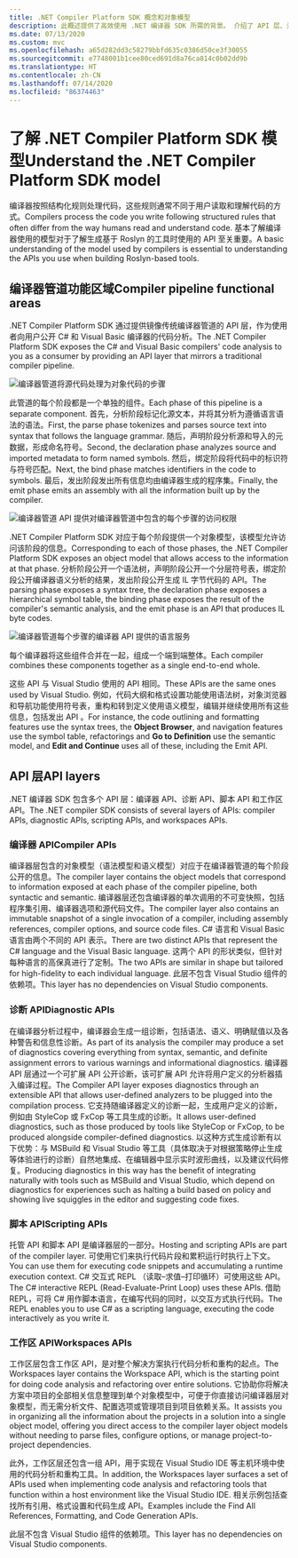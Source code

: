 ```yaml
---
title: .NET Compiler Platform SDK 概念和对象模型
description: 此概述提供了高效使用 .NET 编译器 SDK 所需的背景。 介绍了 API 层、涉及的主要类型以及总体对象模型。
ms.date: 07/13/2020
ms.custom: mvc
ms.openlocfilehash: a65d282dd3c58279bbfd635c0386d50ce3f30055
ms.sourcegitcommit: e7748001b1cee80ced691d8a76ca814c0b02dd9b
ms.translationtype: HT
ms.contentlocale: zh-CN
ms.lasthandoff: 07/14/2020
ms.locfileid: "86374463"
---
```

# <a name="understand-the-net-compiler-platform-sdk-model"></a><span data-ttu-id="7d77e-104">了解 .NET Compiler Platform SDK 模型</span><span class="sxs-lookup"><span data-stu-id="7d77e-104">Understand the .NET Compiler Platform SDK model</span></span>

<span data-ttu-id="7d77e-105">编译器按照结构化规则处理代码，这些规则通常不同于用户读取和理解代码的方式。</span><span class="sxs-lookup"><span data-stu-id="7d77e-105">Compilers process the code you write following structured rules that often differ from the way humans read and understand code.</span></span> <span data-ttu-id="7d77e-106">基本了解编译器使用的模型对于了解生成基于 Roslyn 的工具时使用的 API 至关重要。</span><span class="sxs-lookup"><span data-stu-id="7d77e-106">A basic understanding of the model used by compilers is essential to understanding the APIs you use when building Roslyn-based tools.</span></span>

## <a name="compiler-pipeline-functional-areas"></a><span data-ttu-id="7d77e-107">编译器管道功能区域</span><span class="sxs-lookup"><span data-stu-id="7d77e-107">Compiler pipeline functional areas</span></span>

<span data-ttu-id="7d77e-108">.NET Compiler Platform SDK 通过提供镜像传统编译器管道的 API 层，作为使用者向用户公开 C# 和 Visual Basic 编译器的代码分析。</span><span class="sxs-lookup"><span data-stu-id="7d77e-108">The .NET Compiler Platform SDK exposes the C# and Visual Basic compilers' code analysis to you as a consumer by providing an API layer that mirrors a traditional compiler pipeline.</span></span>

![编译器管道将源代码处理为对象代码的步骤](media/compiler-api-model/compiler-pipeline.png)

<span data-ttu-id="7d77e-110">此管道的每个阶段都是一个单独的组件。</span><span class="sxs-lookup"><span data-stu-id="7d77e-110">Each phase of this pipeline is a separate component.</span></span> <span data-ttu-id="7d77e-111">首先，分析阶段标记化源文本，并将其分析为遵循语言语法的语法。</span><span class="sxs-lookup"><span data-stu-id="7d77e-111">First, the parse phase tokenizes and parses source text into syntax that follows the language grammar.</span></span> <span data-ttu-id="7d77e-112">随后，声明阶段分析源和导入的元数据，形成命名符号。</span><span class="sxs-lookup"><span data-stu-id="7d77e-112">Second, the declaration phase analyzes source and imported metadata to form named symbols.</span></span> <span data-ttu-id="7d77e-113">然后，绑定阶段将代码中的标识符与符号匹配。</span><span class="sxs-lookup"><span data-stu-id="7d77e-113">Next, the bind phase matches identifiers in the code to symbols.</span></span> <span data-ttu-id="7d77e-114">最后，发出阶段发出所有信息均由编译器生成的程序集。</span><span class="sxs-lookup"><span data-stu-id="7d77e-114">Finally, the emit phase emits an assembly with all the information built up by the compiler.</span></span>

![编译器管道 API 提供对编译器管道中包含的每个步骤的访问权限](media/compiler-api-model/compiler-pipeline-api.png)

<span data-ttu-id="7d77e-116">.NET Compiler Platform SDK 对应于每个阶段提供一个对象模型，该模型允许访问该阶段的信息。</span><span class="sxs-lookup"><span data-stu-id="7d77e-116">Corresponding to each of those phases, the .NET Compiler Platform SDK exposes an object model that allows access to the information at that phase.</span></span> <span data-ttu-id="7d77e-117">分析阶段公开一个语法树，声明阶段公开一个分层符号表，绑定阶段公开编译器语义分析的结果，发出阶段公开生成 IL 字节代码的 API。</span><span class="sxs-lookup"><span data-stu-id="7d77e-117">The parsing phase exposes a syntax tree, the declaration phase exposes a hierarchical symbol table, the binding phase exposes the result of the compiler's semantic analysis, and the emit phase is an API that produces IL byte codes.</span></span>

![编译器管道每个步骤的编译器 API 提供的语言服务](media/compiler-api-model/compiler-pipeline-lang-svc.png)

<span data-ttu-id="7d77e-119">每个编译器将这些组件合并在一起，组成一个端到端整体。</span><span class="sxs-lookup"><span data-stu-id="7d77e-119">Each compiler combines these components together as a single end-to-end whole.</span></span>

<span data-ttu-id="7d77e-120">这些 API 与 Visual Studio 使用的 API 相同。</span><span class="sxs-lookup"><span data-stu-id="7d77e-120">These APIs are the same ones used by Visual Studio.</span></span> <span data-ttu-id="7d77e-121">例如，代码大纲和格式设置功能使用语法树，对象浏览器和导航功能使用符号表，重构和转到定义使用语义模型，编辑并继续使用所有这些信息，包括发出 API  。</span><span class="sxs-lookup"><span data-stu-id="7d77e-121">For instance, the code outlining and formatting features use the syntax trees, the **Object Browser**, and navigation features use the symbol table, refactorings and **Go to Definition** use the semantic model, and **Edit and Continue** uses all of these, including the Emit API.</span></span>

## <a name="api-layers"></a><span data-ttu-id="7d77e-122">API 层</span><span class="sxs-lookup"><span data-stu-id="7d77e-122">API layers</span></span>

<span data-ttu-id="7d77e-123">.NET 编译器 SDK 包含多个 API 层：编译器 API、诊断 API、脚本 API 和工作区 API。</span><span class="sxs-lookup"><span data-stu-id="7d77e-123">The .NET compiler SDK consists of several layers of APIs: compiler APIs, diagnostic APIs, scripting APIs, and workspaces APIs.</span></span>

### <a name="compiler-apis"></a><span data-ttu-id="7d77e-124">编译器 API</span><span class="sxs-lookup"><span data-stu-id="7d77e-124">Compiler APIs</span></span>

<span data-ttu-id="7d77e-125">编译器层包含的对象模型（语法模型和语义模型）对应于在编译器管道的每个阶段公开的信息。</span><span class="sxs-lookup"><span data-stu-id="7d77e-125">The compiler layer contains the object models that correspond to information exposed at each phase of the compiler pipeline, both syntactic and semantic.</span></span> <span data-ttu-id="7d77e-126">编译器层还包含编译器的单次调用的不可变快照，包括程序集引用、编译器选项和源代码文件。</span><span class="sxs-lookup"><span data-stu-id="7d77e-126">The compiler layer also contains an immutable snapshot of a single invocation of a compiler, including assembly references, compiler options, and source code files.</span></span> <span data-ttu-id="7d77e-127">C# 语言和 Visual Basic 语言由两个不同的 API 表示。</span><span class="sxs-lookup"><span data-stu-id="7d77e-127">There are two distinct APIs that represent the C# language and the Visual Basic language.</span></span> <span data-ttu-id="7d77e-128">这两个 API 的形状类似，但针对每种语言的高保真进行了定制。</span><span class="sxs-lookup"><span data-stu-id="7d77e-128">The two APIs are similar in shape but tailored for high-fidelity to each individual language.</span></span> <span data-ttu-id="7d77e-129">此层不包含 Visual Studio 组件的依赖项。</span><span class="sxs-lookup"><span data-stu-id="7d77e-129">This layer has no dependencies on Visual Studio components.</span></span>

### <a name="diagnostic-apis"></a><span data-ttu-id="7d77e-130">诊断 API</span><span class="sxs-lookup"><span data-stu-id="7d77e-130">Diagnostic APIs</span></span>

<span data-ttu-id="7d77e-131">在编译器分析过程中，编译器会生成一组诊断，包括语法、语义、明确赋值以及各种警告和信息性诊断。</span><span class="sxs-lookup"><span data-stu-id="7d77e-131">As part of its analysis the compiler may produce a set of diagnostics covering everything from syntax, semantic, and definite assignment errors to various warnings and informational diagnostics.</span></span> <span data-ttu-id="7d77e-132">编译器 API 层通过一个可扩展 API 公开诊断，该可扩展 API 允许将用户定义的分析器插入编译过程。</span><span class="sxs-lookup"><span data-stu-id="7d77e-132">The Compiler API layer exposes diagnostics through an extensible API that allows user-defined analyzers to be plugged into the compilation process.</span></span> <span data-ttu-id="7d77e-133">它支持随编译器定义的诊断一起，生成用户定义的诊断，例如由 StyleCop 或 FxCop 等工具生成的诊断。</span><span class="sxs-lookup"><span data-stu-id="7d77e-133">It allows user-defined diagnostics, such as those produced by tools like StyleCop or FxCop, to be produced alongside compiler-defined diagnostics.</span></span> <span data-ttu-id="7d77e-134">以这种方式生成诊断有以下优势：与 MSBuild 和 Visual Studio 等工具（具体取决于对根据策略停止生成等体验进行的诊断）自然地集成、在编辑器中显示实时波形曲线，以及建议代码修复。</span><span class="sxs-lookup"><span data-stu-id="7d77e-134">Producing diagnostics in this way has the benefit of integrating naturally with tools such as MSBuild and Visual Studio, which depend on diagnostics for experiences such as halting a build based on policy and showing live squiggles in the editor and suggesting code fixes.</span></span>

### <a name="scripting-apis"></a><span data-ttu-id="7d77e-135">脚本 API</span><span class="sxs-lookup"><span data-stu-id="7d77e-135">Scripting APIs</span></span>

<span data-ttu-id="7d77e-136">托管 API 和脚本 API 是编译器层的一部分。</span><span class="sxs-lookup"><span data-stu-id="7d77e-136">Hosting and scripting APIs are part of the compiler layer.</span></span> <span data-ttu-id="7d77e-137">可使用它们来执行代码片段和累积运行时执行上下文。</span><span class="sxs-lookup"><span data-stu-id="7d77e-137">You can use them for executing code snippets and accumulating a runtime execution context.</span></span>
<span data-ttu-id="7d77e-138">C# 交互式 REPL （读取–求值–打印循环）可使用这些 API。</span><span class="sxs-lookup"><span data-stu-id="7d77e-138">The C# interactive REPL (Read-Evaluate-Print Loop) uses these APIs.</span></span> <span data-ttu-id="7d77e-139">借助 REPL，可将 C# 用作脚本语言，在编写代码的同时，以交互方式执行代码。</span><span class="sxs-lookup"><span data-stu-id="7d77e-139">The REPL enables you to use C# as a scripting language, executing the code interactively as you write it.</span></span>

### <a name="workspaces-apis"></a><span data-ttu-id="7d77e-140">工作区 API</span><span class="sxs-lookup"><span data-stu-id="7d77e-140">Workspaces APIs</span></span>

<span data-ttu-id="7d77e-141">工作区层包含工作区 API，是对整个解决方案执行代码分析和重构的起点。</span><span class="sxs-lookup"><span data-stu-id="7d77e-141">The Workspaces layer contains the Workspace API, which is the starting point for doing code analysis and refactoring over entire solutions.</span></span> <span data-ttu-id="7d77e-142">它协助你将解决方案中项目的全部相关信息整理到单个对象模型中，可便于你直接访问编译器层对象模型，而无需分析文件、配置选项或管理项目到项目依赖关系。</span><span class="sxs-lookup"><span data-stu-id="7d77e-142">It assists you in organizing all the information about the projects in a solution into a single object model, offering you direct access to the compiler layer object models without needing to parse files, configure options, or manage project-to-project dependencies.</span></span>

<span data-ttu-id="7d77e-143">此外，工作区层还包含一组 API，用于实现在 Visual Studio IDE 等主机环境中使用的代码分析和重构工具。</span><span class="sxs-lookup"><span data-stu-id="7d77e-143">In addition, the Workspaces layer surfaces a set of APIs used when implementing code analysis and refactoring tools that function within a host environment like the Visual Studio IDE.</span></span> <span data-ttu-id="7d77e-144">相关示例包括查找所有引用、格式设置和代码生成 API。</span><span class="sxs-lookup"><span data-stu-id="7d77e-144">Examples include the Find All References, Formatting, and Code Generation APIs.</span></span>

<span data-ttu-id="7d77e-145">此层不包含 Visual Studio 组件的依赖项。</span><span class="sxs-lookup"><span data-stu-id="7d77e-145">This layer has no dependencies on Visual Studio components.</span></span>
